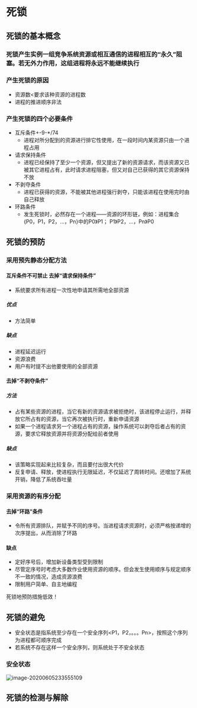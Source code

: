 # 死锁

## 死锁的基本概念

### 死锁产生实例一组竞争系统资源或相互通信的进程相互的“永久”阻塞。若无外力作用，这组进程将永远不能继续执行

### 产生死锁的原因

* 资源数<要求该种资源的进程数
* 进程的推进顺序非法

### 产生死锁的四个必要条件

* 互斥条件+-9-*/74
  * 进程对所分配到的资源进行排它性使用，在一段时间内某资源只由一个进程占用
* 请求保持条件
  * 进程已经保持了至少一个资源，但又提出了新的资源请求，而该资源又已被其它进程占有，此时请求进程阻塞，但又对自己已获得的其它资源保持不放
* 不剥夺条件
  * 进程已获得的资源，不能被其他进程强行剥夺，只能该进程在使用完时由自己释放
* 环路条件
  * 发生死锁时，必然存在一个进程——资源的环形链，例如：进程集合{P0，P1，P2，…，Pn}中的P0》P1； P1》P2，…，Pn》P0

## 死锁的预防

### 采用预先静态分配方法

#### 互斥条件不可禁止 去掉“请求保持条件”

- 系统要求所有进程一次性地申请其所需地全部资源

##### 优点

- 方法简单

##### 缺点

- 进程延迟运行
- 资源浪费
- 用户有时提不出他要使用的全部资源

#### 去掉“不剥夺条件”

##### 方法

- 占有某些资源的进程，当它有新的资源请求被拒绝时，该进程停止运行，并释放它所占有的资源，当它再次被执行时，重新申请资源
- 如果一个进程请求另一个进程占有的资源，操作系统可以剥夺后者占有的资源，要求它释放资源并将资源分配给前者使用

##### 缺点

- 该策略实现起来比较复杂，而且要付出很大代价
- 反复申请、释放，使进程执行无限延迟，不仅延迟了周转时间。还增加了系统开销，降低了系统吞吐量

### 采用资源的有序分配

#### 去掉“环路”条件

- 令所有资源排队，并赋予不同的序号。当进程请求资源时，必须严格按递增的次序提出，从而消除了环路

#### 缺点

- 定好序号后，增加新设备类型受到限制
- 尽管定序号时考虑大多数作业使用资源的顺序。但会发生使用顺序与规定顺序不一致的情况，造成资源浪费
- 限制用户简单、自主地编程



死锁地预防措施低效！

## 死锁的避免

* 安全状态是指系统至少存在一个安全序列<P1，P2，。。。Pn>，按照这个序列为进程都可顺序完成
* 若系统不存在这样一个安全序列，则系统处于不安全状态

### 安全状态

![image-20200605233555109](C:\Users\10316\Documents\GitHub\learn_doc_md\操作系统\0x06-死锁.assets\image-20200605233555109.png)







## 死锁的检测与解除

